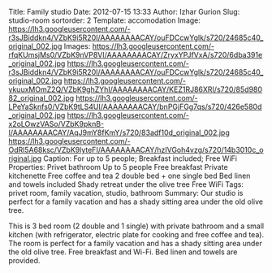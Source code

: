 Title: Family studio
Date: 2012-07-15 13:33
Author: Izhar Gurion
Slug: studio-room
sortorder: 2
Template: accomodation
Image: https://lh3.googleusercontent.com/-r3sJBiddkn4/VZbK9i5R20I/AAAAAAAACAY/ouFDCcwYglk/s720/24685c40_original_002.jpg
Images: https://lh3.googleusercontent.com/-rfqKUmsjMs0/VZbK9nVP8VI/AAAAAAAACAY/ZryxYPJfVxA/s720/6dba391e_original_002.jpg
        https://lh3.googleusercontent.com/-r3sJBiddkn4/VZbK9i5R20I/AAAAAAAACAY/ouFDCcwYglk/s720/24685c40_original_002.jpg
        https://lh3.googleusercontent.com/-ykuuxMOmZ2Q/VZbK9ghZYhI/AAAAAAAACAY/KEZ1RJ86XRI/s720/85d98082_original_002.jpg
        https://lh3.googleusercontent.com/-LPeYaSknfs0/VZbK9tLS4UI/AAAAAAAACAY/bnPGjFGg7qs/s720/426e580d_original_002.jpg
        https://lh3.googleusercontent.com/-x2oLOwzVASo/VZbK9pknB-I/AAAAAAAACAY/AqJ9mY8fKmY/s720/83adf10d_original_002.jpg
        https://lh3.googleusercontent.com/-OdRl5A68ksc/VZbK9lyteFI/AAAAAAAACAY/hzIVGoh4vzg/s720/14b3010c_original.jpg
Caption: For up to 5 people; Breakfast included; Free WiFi
Properties: Privet bathroom
            Up to 5 people
            Free breakfast
            Private kitchenette
            Free coffee and tea
            2 double bed + one single bed
            Bed linen and towels included
            Shady retreat under the olive tree
            Free WiFi
Tags: privet room, family vacation, studio, bathroom
Summary: Our studio is perfect for a family vacation and has a shady sitting area under the old olive tree.

This is 3 bed room (2 double and 1 single) with private bathroom and a small kitchen (with refrigerator, electric plate for cooking and free coffee and tea).
The room is perfect for a family vacation and has a shady sitting area under the old olive tree. Free breakfast and Wi-Fi. Bed linen and towels are provided.
